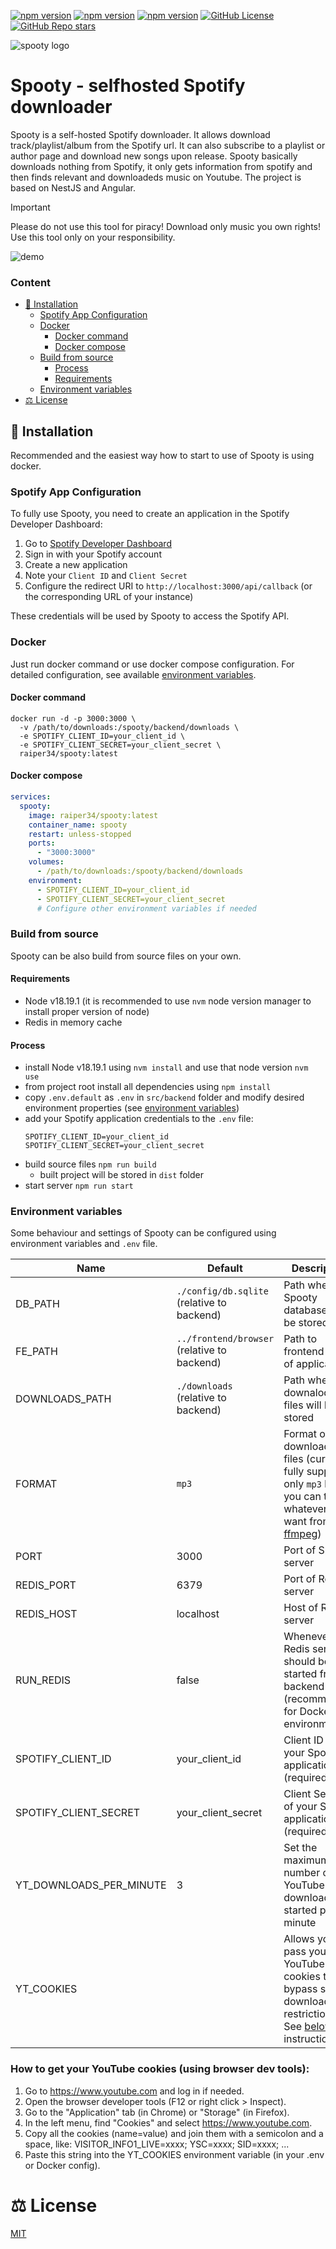 [![npm version](https://img.shields.io/docker/pulls/raiper34/spooty)](https://hub.docker.com/r/raiper34/spooty)
[![npm version](https://img.shields.io/docker/image-size/raiper34/spooty)](https://hub.docker.com/r/raiper34/spooty)
[![npm version](https://img.shields.io/docker/stars/raiper34/spooty)](https://hub.docker.com/r/raiper34/spooty)
[![GitHub License](https://img.shields.io/github/license/raiper34/spooty)](https://github.com/Raiper34/spooty)
[![GitHub Repo stars](https://img.shields.io/github/stars/raiper34/spooty)](https://github.com/Raiper34/spooty)

![spooty logo](assets/logo.svg)
# Spooty - selfhosted Spotify downloader
Spooty is a self-hosted Spotify downloader.
It allows download track/playlist/album from the Spotify url.
It can also subscribe to a playlist or author page and download new songs upon release.
Spooty basically downloads nothing from Spotify, it only gets information from spotify and then finds relevant and downloadeds music on Youtube. 
The project is based on NestJS and Angular.

> [!IMPORTANT]
> Please do not use this tool for piracy! Download only music you own rights! Use this tool only on your responsibility.

![demo](assets/demo.gif)

### Content
- [🚀 Installation](#-installation)
  - [Spotify App Configuration](#spotify-app-configuration)
  - [Docker](#docker)
    - [Docker command](#docker-command)
    - [Docker compose](#docker-compose)
  - [Build from source](#build-from-source)
    - [Process](#requirements)
    - [Requirements](#process)
  - [Environment variables](#environment-variables)
- [⚖️ License](#-license)

## 🚀 Installation
Recommended and the easiest way how to start to use of Spooty is using docker.

### Spotify App Configuration

To fully use Spooty, you need to create an application in the Spotify Developer Dashboard:

1. Go to [Spotify Developer Dashboard](https://developer.spotify.com/dashboard)
2. Sign in with your Spotify account
3. Create a new application
4. Note your `Client ID` and `Client Secret`
5. Configure the redirect URI to `http://localhost:3000/api/callback` (or the corresponding URL of your instance)

These credentials will be used by Spooty to access the Spotify API.

### Docker

Just run docker command or use docker compose configuration.
For detailed configuration, see available [environment variables](#environment-variables).

#### Docker command
```shell
docker run -d -p 3000:3000 \
  -v /path/to/downloads:/spooty/backend/downloads \
  -e SPOTIFY_CLIENT_ID=your_client_id \
  -e SPOTIFY_CLIENT_SECRET=your_client_secret \
  raiper34/spooty:latest
```

#### Docker compose
```yaml
services:
  spooty:
    image: raiper34/spooty:latest
    container_name: spooty
    restart: unless-stopped
    ports:
      - "3000:3000"
    volumes:
      - /path/to/downloads:/spooty/backend/downloads
    environment:
      - SPOTIFY_CLIENT_ID=your_client_id
      - SPOTIFY_CLIENT_SECRET=your_client_secret
      # Configure other environment variables if needed
```

### Build from source

Spooty can be also build from source files on your own.

#### Requirements
- Node v18.19.1 (it is recommended to use `nvm` node version manager to install proper version of node)
- Redis in memory cache

#### Process
- install Node v18.19.1 using `nvm install` and use that node version `nvm use`
- from project root install all dependencies using `npm install`
- copy `.env.default` as `.env` in `src/backend` folder and modify desired environment properties (see [environment variables](#environment-variables))
- add your Spotify application credentials to the `.env` file:
  ```
  SPOTIFY_CLIENT_ID=your_client_id
  SPOTIFY_CLIENT_SECRET=your_client_secret
  ```
- build source files `npm run build`
    - built project will be stored in `dist` folder
- start server `npm run start`

### Environment variables

Some behaviour and settings of Spooty can be configured using environment variables and `.env` file.

 Name                 | Default                                     | Description                                                                                                                                                      |
----------------------|---------------------------------------------|------------------------------------------------------------------------------------------------------------------------------------------------------------------|
 DB_PATH              | `./config/db.sqlite` (relative to backend)  | Path where Spooty database will be stored                                                                                                                        |
 FE_PATH              | `../frontend/browser` (relative to backend) | Path to frontend part of application                                                                                                                             |
 DOWNLOADS_PATH       | `./downloads` (relative to backend)         | Path where downaloded files will be stored                                                                                                                       |
 FORMAT               | `mp3`                                       | Format of downloaded files (currently fully supported only `mp3` but you can try whatever you want from [ffmpeg](https://ffmpeg.org/ffmpeg-formats.html#Muxers)) |
 PORT                 | 3000                                        | Port of Spooty server                                                                                                                                            |
 REDIS_PORT           | 6379                                        | Port of Redis server                                                                                                                                             |
 REDIS_HOST           | localhost                                   | Host of Redis server                                                                                                                                             |
 RUN_REDIS            | false                                       | Whenever Redis server should be started from backend (recommended for Docker environment)                                                                        |
 SPOTIFY_CLIENT_ID    | your_client_id                              | Client ID of your Spotify application (required)                                                                                                                  |
 SPOTIFY_CLIENT_SECRET| your_client_secret                          | Client Secret of your Spotify application (required)                                                                                                              |
 YT_DOWNLOADS_PER_MINUTE | 3                                           | Set the maximum number of YouTube downloads started per minute                                                                                                  |
 YT_COOKIES           |                                             | Allows you to pass your YouTube cookies to bypass some download restrictions. See [below](#how-to-get-your-youtube-cookies) for instructions.                   |

### How to get your YouTube cookies (using browser dev tools):
1. Go to https://www.youtube.com and log in if needed.
2. Open the browser developer tools (F12 or right click > Inspect).
3. Go to the "Application" tab (in Chrome) or "Storage" (in Firefox).
4. In the left menu, find "Cookies" and select https://www.youtube.com.
5. Copy all the cookies (name=value) and join them with a semicolon and a space, like:
   VISITOR_INFO1_LIVE=xxxx; YSC=xxxx; SID=xxxx; ...
6. Paste this string into the YT_COOKIES environment variable (in your .env or Docker config).

# ⚖️ License
[MIT](https://choosealicense.com/licenses/mit/)
